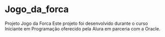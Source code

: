# Jogo_da_forca
Projeto Jogo da Forca
Este projeto foi desenvolvido durante o curso Iniciante em Programação oferecido pela Alura em parceria com a Oracle.
